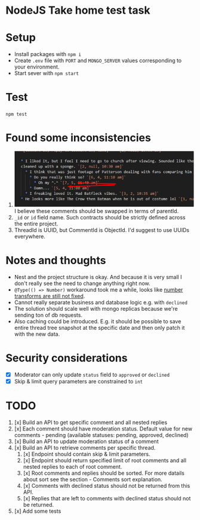 # NodeJS Take home test task

# Setup

- Install packages with `npm i`
- Create `.env` file with `PORT` and `MONGO_SERVER` values corresponding to your environment.
- Start sever with `npm start`

# Test

`npm test`

# Found some inconsistencies

1. ![inc-1](misc/inc-1.png)
   I believe these comments should be swapped in terms of parentId.
1. `_id` or `id` field name. Such contracts should be strictly defined across the entire project.
1. ThreadId is UUID, but CommentId is ObjectId. I'd suggest to use UUIDs everywhere.

# Notes and thoughts

- Nest and the project structure is okay. And because it is very small I don't really see the need to change anything right now.
- `@Type(() => Number)` workaround took me a while, looks like [number transforms are still not fixed](https://github.com/typestack/class-transformer/issues/179).
- Cannot really separate business and database logic e.g. with `declined`
- The solution should scale well with mongo replicas because we're sending ton of db requests.
- Also caching could be introduced. E.g. it should be possible to save entire thread tree snapshot at the specific date and then only patch it with the new data.

# Security considerations

- [x] Moderator can only update `status` field to `approved` or `declined`
- [x] Skip & limit query parameters are constrained to `int`

# TODO

1. [x] Build an API to get specific comment and all nested replies
1. [x] Each comment should have moderation status. Default value for new comments - pending (available statuses: pending, approved, declined)
1. [x] Build an API to update moderation status of a comment
1. [x] Build an API to retrieve comments per specific thread.
   1. [x] Endpoint should contain skip & limit parameters.
   1. [x] Endpoint should return specified limit of root comments and all nested replies to each of root comment.
   1. [x] Root comments and replies should be sorted. For more datails about sort see the section - Comments sort explanation.
   1. [x] Comments with declined status should not be returned from this API.
   1. [x] Replies that are left to comments with declined status should not be returned.
1. [x] Add some tests
